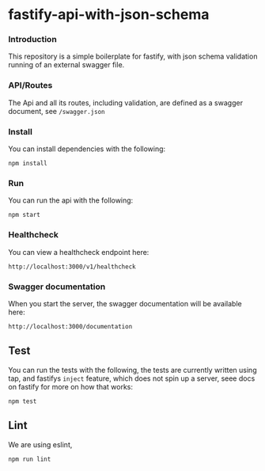 # fastify-api-with-json-schema

### Introduction
This repository is a simple boilerplate for fastify, with json schema validation running of an external swagger file.

### API/Routes

The Api and all its routes,  including validation, are defined as a swagger document, see `/swagger.json`

### Install

You can install dependencies with the following:

`npm install`

### Run

You can run the api with the following:

`npm start`

### Healthcheck

You can view a healthcheck endpoint here:

`http://localhost:3000/v1/healthcheck`


### Swagger documentation

When you start the server, the swagger documentation will be available here:

`http://localhost:3000/documentation`


## Test

You can run the tests with the following, the tests are currently written using tap, and fastifys `inject` feature, which does not spin up a server, seee docs on fastify for more on how that works:

`npm test`

## Lint

We are using eslint, 

`npm run lint`
